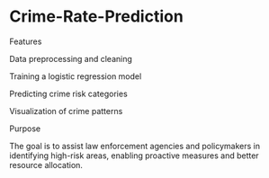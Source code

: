 # Crime-Rate-Prediction

Features

Data preprocessing and cleaning

Training a logistic regression model

Predicting crime risk categories

Visualization of crime patterns

Purpose

The goal is to assist law enforcement agencies and policymakers in identifying high-risk areas, enabling proactive measures and better resource allocation.
